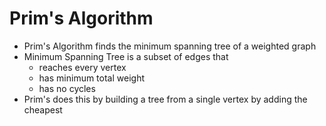 # Prim's Algorithm

- Prim's Algorithm finds the minimum spanning tree of a weighted graph
- Minimum Spanning Tree is a subset of edges that
  - reaches every vertex
  - has minimum total weight
  - has no cycles
- Prim's does this by building a tree from a single vertex by adding the cheapest 
